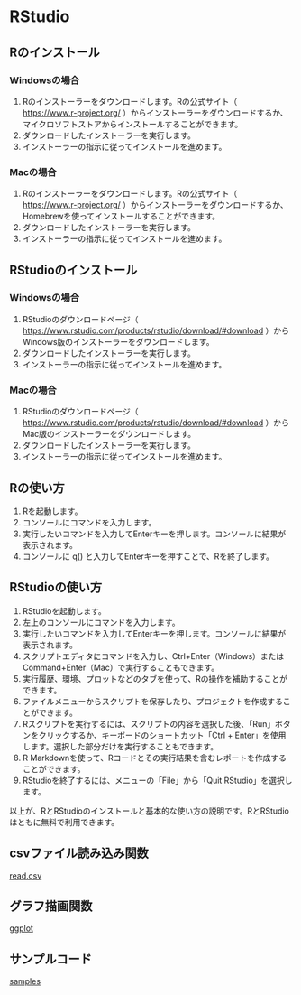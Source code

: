 # RStudio

## Rのインストール

### Windowsの場合

1.  Rのインストーラーをダウンロードします。Rの公式サイト（ <https://www.r-project.org/> ）からインストーラーをダウンロードするか、マイクロソフトストアからインストールすることができます。
2.  ダウンロードしたインストーラーを実行します。
3.  インストーラーの指示に従ってインストールを進めます。

### Macの場合

1.  Rのインストーラーをダウンロードします。Rの公式サイト（ <https://www.r-project.org/> ）からインストーラーをダウンロードするか、Homebrewを使ってインストールすることができます。
2.  ダウンロードしたインストーラーを実行します。
3.  インストーラーの指示に従ってインストールを進めます。

## RStudioのインストール

### Windowsの場合

1.  RStudioのダウンロードページ（ <https://www.rstudio.com/products/rstudio/download/#download> ）からWindows版のインストーラーをダウンロードします。
2.  ダウンロードしたインストーラーを実行します。
3.  インストーラーの指示に従ってインストールを進めます。

### Macの場合

1.  RStudioのダウンロードページ（ <https://www.rstudio.com/products/rstudio/download/#download> ）からMac版のインストーラーをダウンロードします。
2.  ダウンロードしたインストーラーを実行します。
3.  インストーラーの指示に従ってインストールを進めます。

## Rの使い方

1.  Rを起動します。
2.  コンソールにコマンドを入力します。
3.  実行したいコマンドを入力してEnterキーを押します。コンソールに結果が表示されます。
4.  コンソールに q() と入力してEnterキーを押すことで、Rを終了します。

## RStudioの使い方

1.  RStudioを起動します。
2.  左上のコンソールにコマンドを入力します。
3.  実行したいコマンドを入力してEnterキーを押します。コンソールに結果が表示されます。
4.  スクリプトエディタにコマンドを入力し、Ctrl+Enter（Windows）またはCommand+Enter（Mac）で実行することもできます。
5.  実行履歴、環境、プロットなどのタブを使って、Rの操作を補助することができます。
6.  ファイルメニューからスクリプトを保存したり、プロジェクトを作成することができます。
7.  Rスクリプトを実行するには、スクリプトの内容を選択した後、「Run」ボタンをクリックするか、キーボードのショートカット「Ctrl + Enter」を使用します。選択した部分だけを実行することもできます。
8.  R Markdownを使って、Rコードとその実行結果を含むレポートを作成することができます。
9.  RStudioを終了するには、メニューの「File」から「Quit RStudio」を選択します。

以上が、RとRStudioのインストールと基本的な使い方の説明です。RとRStudioはともに無料で利用できます。

## csvファイル読み込み関数

[read.csv](read.csv/README.md)

## グラフ描画関数

[ggplot](ggplot/README.md)

## サンプルコード

[samples](samples)
